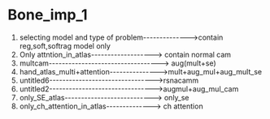 # Bone_imp_1
1. selecting model and type of problem-------------->contain reg,soft,softrag model only
2. Only attntion_in_atlas-------------------> contain normal cam 
3. multcam----------------------------------> aug(mult+se)
4. hand_atlas_multi+attention--------------->mult+aug_mul+aug_mult_se
5. untitled6-------------------------------->rsnacamm
6. untitled2-------------------------------->augmul+aug_mul_cam
7. only_SE_atlas---------------------------> only_se
8. only_ch_attention_in_atlas--------------> ch attention

